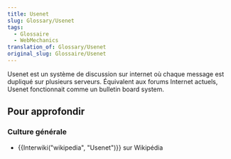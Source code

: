 ```yaml
---
title: Usenet
slug: Glossary/Usenet
tags:
  - Glossaire
  - WebMechanics
translation_of: Glossary/Usenet
original_slug: Glossaire/Usenet
---
```

Usenet est un système de discussion sur internet où chaque message est dupliqué sur plusieurs serveurs. Équivalent aux forums Internet actuels, Usenet fonctionnait comme un bulletin board system.

## Pour approfondir

### **Culture générale**



- {{Interwiki("wikipedia", "Usenet")}} sur Wikipédia
